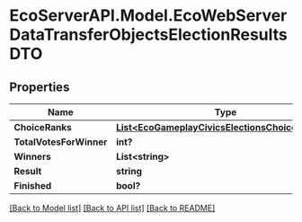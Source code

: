 # EcoServerAPI.Model.EcoWebServerDataTransferObjectsElectionResultsDTO
## Properties

Name | Type | Description | Notes
------------ | ------------- | ------------- | -------------
**ChoiceRanks** | [**List&lt;EcoGameplayCivicsElectionsChoiceResults&gt;**](EcoGameplayCivicsElectionsChoiceResults.md) |  | [optional] 
**TotalVotesForWinner** | **int?** |  | [optional] 
**Winners** | **List&lt;string&gt;** |  | [optional] 
**Result** | **string** |  | [optional] 
**Finished** | **bool?** |  | [optional] 

[[Back to Model list]](../README.md#documentation-for-models) [[Back to API list]](../README.md#documentation-for-api-endpoints) [[Back to README]](../README.md)

